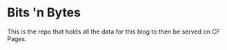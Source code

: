 # Bits 'n Bytes
This is the repo that holds all the data for this blog to then be served on CF Pages.